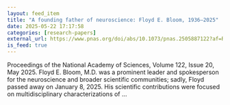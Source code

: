 ```yaml
---
layout: feed_item
title: "A founding father of neuroscience: Floyd E. Bloom, 1936–2025"
date: 2025-05-22 17:17:58
categories: [research-papers]
external_url: https://www.pnas.org/doi/abs/10.1073/pnas.2505887122?af=R
is_feed: true
---
```


Proceedings of the National Academy of Sciences, Volume 122, Issue 20, May 2025. Floyd E. Bloom, M.D. was a prominent leader and spokesperson for the neuroscience and broader scientific communities; sadly, Floyd passed away on January 8, 2025. His scientific contributions were focused on multidisciplinary characterizations of ...
